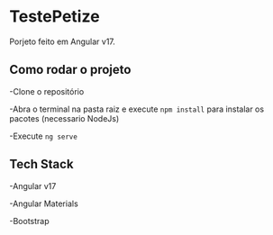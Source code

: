 # TestePetize

Porjeto feito em Angular v17.

## Como rodar o projeto

-Clone o repositório

-Abra o terminal na pasta raiz e execute `npm install` para instalar os pacotes (necessario NodeJs)

-Execute `ng serve`

## Tech Stack

-Angular v17

-Angular Materials

-Bootstrap
